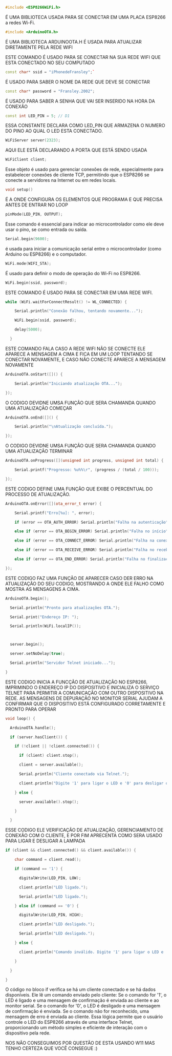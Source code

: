 ```cpp
#include <ESP8266WiFi.h>
```
É UMA BIBLIOTECA USADA PARA SE CONECTAR EM UMA PLACA  ESP8266 a redes Wi-Fi.
```cpp
#include <ArduinoOTA.h>
```
É UMA BIBLIOTECA ARDUINOOTA.H É USADA PARA ATUALIZAR DIRETAMENTE PELA REDE WIFI

ESTE COMANDO É USADO PARA SE CONECTAR NA SUA REDE WIFI QUE ESTA CONECTADO NO SEU COMPUTADO
```cpp
const char* ssid = "iPhonedeFransley";`
```
É USADO PARA SABER O NOME DA REDE QUE DEVE SE CONECTAR
```cpp
const char* password = "Fransley.2002";
```
É USADO PARA SABER A SENHA QUE VAI SER INSERIDO NA HORA DA CONEXÃO 

```cpp
const int LED_PIN = 5; // D1
```
ESSA CONSTANTE DECLARA COMO LED_PIN QUE ARMAZENA O NUMERO DO PINO AO QUAL O LED ESTA CONECTADO. 
```cpp
WiFiServer server(2323);
```
AQUI ELE ESTÁ DECLARANDO A PORTA QUE ESTÁ SENDO USADA

```cpp
WiFiClient client;
```
Esse objeto é usado para gerenciar conexões de rede, especialmente para estabelecer conexões de cliente TCP, permitindo que o ESP8266 se conecte a servidores na Internet ou em redes locais. 

```cpp
void setup()
```
É A ONDE CONFIGURA OS ELEMENTOS QUE PROGRAMA E QUE PRECISA ANTES DE ENTRAR NO LOOP
```cpp
pinMode(LED_PIN, OUTPUT);
```
Esse comando é essencial para indicar ao microcontrolador como ele deve usar o pino, se como entrada ou saída.
```cpp
Serial.begin(9600);
```
é usada para iniciar a comunicação serial entre o microcontrolador (como Arduino ou ESP8266) e o computador.
```cpp
WiFi.mode(WIFI_STA);
```
É usado para definir o modo de operação do Wi-Fi no ESP8266.
```cpp
WiFi.begin(ssid, password);
```
ESTE COMANDO É USADO PARA SE CONECTAR EM UMA REDE WIFI.
```cpp
while (WiFi.waitForConnectResult() != WL_CONNECTED) {

    Serial.println("Conexão falhou, tentando novamente...");

    WiFi.begin(ssid, password);

    delay(5000);

  }
```
ESTE COMANDO FALA CASO A REDE WIFI NÃO SE CONECTE ELE APARECE A MENSAGEM A CIMA E FICA EM UM LOOP TENTANDO SE CONECTAR NOVAMENTE, E CASO NÃO CONECTE APARECE A MENSAGEM NOVAMENTE  
```cpp
ArduinoOTA.onStart([]() {

    Serial.println("Iniciando atualização OTA...");

});
```
O CODIGO DEVIDNE UMSA FUNÇÃO QUE SERA CHAMANDA QUANDO UMA ATUALIZAÇÃO COMEÇAR
```cpp
ArduinoOTA.onEnd([]() {

    Serial.println("\nAtualização concluída.");

});
```
O CODIGO DEVIDNE UMSA FUNÇÃO QUE SERA CHAMANDA QUANDO UMA ATUALIZAÇÃO TERMINAR
```cpp
ArduinoOTA.onProgress([](unsigned int progress, unsigned int total) {

    Serial.printf("Progresso: %u%%\r", (progress / (total / 100)));

});
```
ESTE CODIGO DEFINE UMA FUNÇÃO QUE EXIBE O PERCENTUAL DO PROCESSO DE ATUALIZAÇÃO.
```cpp
ArduinoOTA.onError([](ota_error_t error) {

    Serial.printf("Erro[%u]: ", error);

    if (error == OTA_AUTH_ERROR) Serial.println("Falha na autenticação");

    else if (error == OTA_BEGIN_ERROR) Serial.println("Falha no início");

    else if (error == OTA_CONNECT_ERROR) Serial.println("Falha na conexão");

    else if (error == OTA_RECEIVE_ERROR) Serial.println("Falha no recebimento");

    else if (error == OTA_END_ERROR) Serial.println("Falha no finalização");

});
```
ESTE CODIGO FAZ UMA FUNÇÃO DE APARECER CASO DER ERRO NA ATUALIZAÇÃO DO SEU CODIGO, MOSTRANDO A ONDE ELE FALHO COMO MOSTRA AS MENSAGENS A CIMA.
```cpp
ArduinoOTA.begin();

  Serial.println("Pronto para atualizações OTA.");

  Serial.print("Endereço IP: ");

  Serial.println(WiFi.localIP());



  server.begin();

  server.setNoDelay(true);

  Serial.println("Servidor Telnet iniciado...");

}
```
ESTE CODIGO INICIA A FUNCÇÃO DE ATUALIZAÇÃO NO ESP8266, IMPRIMINDO O ENDEREÇO IP DO DISPOSITIVO E INICIALIZA O SERVIÇO TELNET PARA PERMITIR A COMUNICAÇÃO COM OUTRO DISPOSITIVO NA REDE. AS MENSAGENS DE DEPURAÇÃO NO MONITOR SERIAL AJUDAM A CONFIRMAR QUE O DISPOSITIVO ESTÁ CONFIGURADO CORRETAMENTE E PRONTO PARA OPERAR

```cpp
void loop() {

  ArduinoOTA.handle();

  if (server.hasClient()) {

    if (!client || !client.connected()) {

      if (client) client.stop();

      client = server.available();

      Serial.println("Cliente conectado via Telnet.");

      client.println("Digite '1' para ligar o LED e '0' para desligar o LED.");

    } else {

      server.available().stop();

    }

  }
```
ESSE CODIGO ELE VERIFICAÇÃO DE ATUALIZAÇÃO, GERENCIAMENTO DE CONEXÃO COM O CLIENTE, E POR FIM APRECENTA COMO SERA USADO PARA LIGAR E DESLIGAR A LAMPADA   


```cpp
if (client && client.connected() && client.available()) {

    char command = client.read();

    if (command == '1') {

      digitalWrite(LED_PIN, LOW); 

      client.println("LED ligado.");

      Serial.println("LED ligado.");

    } else if (command == '0') {

      digitalWrite(LED_PIN, HIGH); 

      client.println("LED desligado.");

      Serial.println("LED desligado.");

    } else {

      client.println("Comando inválido. Digite '1' para ligar o LED e '0' para desligar o LED.");

    }

  }

}
```
O código no bloco if verifica se há um cliente conectado e se há dados disponíveis.
Ele lê um comando enviado pelo cliente:
Se o comando for '1', o LED é ligado e uma mensagem de confirmação é enviada ao cliente e ao monitor serial.
Se o comando for '0', o LED é desligado e uma mensagem de confirmação é enviada.
Se o comando não for reconhecido, uma mensagem de erro é enviada ao cliente.
Essa lógica permite que o usuário controle o LED do ESP8266 através de uma interface Telnet, proporcionando um método simples e eficiente de interação com o dispositivo pela rede.


NOS NÃO CONSEGUIMOS POR QUESTÃO DE ESTA USANDO W11
MAS TENHO CERTEZA QUE VOCÊ CONSEGUE :)

